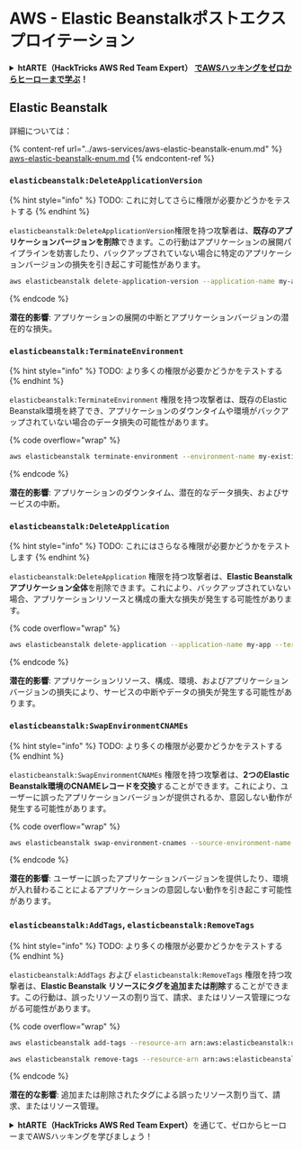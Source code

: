 # AWS - Elastic Beanstalkポストエクスプロイテーション

<details>

<summary><strong>htARTE（HackTricks AWS Red Team Expert）</strong> <a href="https://training.hacktricks.xyz/courses/arte"><strong>でAWSハッキングをゼロからヒーローまで学ぶ</strong></a><strong>！</strong></summary>

HackTricksをサポートする他の方法：

- **HackTricksで企業を宣伝したい**または**HackTricksをPDFでダウンロードしたい**場合は、[**SUBSCRIPTION PLANS**](https://github.com/sponsors/carlospolop)をチェックしてください！
- [**公式PEASS＆HackTricksスワッグ**](https://peass.creator-spring.com)を入手する
- [**The PEASS Family**](https://opensea.io/collection/the-peass-family)を発見し、独占的な[**NFTs**](https://opensea.io/collection/the-peass-family)のコレクションを見つける
- **💬 [Discordグループ](https://discord.gg/hRep4RUj7f)**または[telegramグループ](https://t.me/peass)に**参加**するか、**Twitter** 🐦 [**@hacktricks\_live**](https://twitter.com/hacktricks\_live)**をフォロー**してください。
- **ハッキングトリックを共有するには、[HackTricks](https://github.com/carlospolop/hacktricks)と[HackTricks Cloud](https://github.com/carlospolop/hacktricks-cloud)のGitHubリポジトリにPRを提出してください。**

</details>

## Elastic Beanstalk

詳細については：

{% content-ref url="../aws-services/aws-elastic-beanstalk-enum.md" %}
[aws-elastic-beanstalk-enum.md](../aws-services/aws-elastic-beanstalk-enum.md)
{% endcontent-ref %}

### `elasticbeanstalk:DeleteApplicationVersion`

{% hint style="info" %}
TODO: これに対してさらに権限が必要かどうかをテストする
{% endhint %}

`elasticbeanstalk:DeleteApplicationVersion`権限を持つ攻撃者は、**既存のアプリケーションバージョンを削除**できます。この行動はアプリケーションの展開パイプラインを妨害したり、バックアップされていない場合に特定のアプリケーションバージョンの損失を引き起こす可能性があります。
```bash
aws elasticbeanstalk delete-application-version --application-name my-app --version-label my-version
```
{% endcode %}

**潜在的影響**: アプリケーションの展開の中断とアプリケーションバージョンの潜在的な損失。

### `elasticbeanstalk:TerminateEnvironment`

{% hint style="info" %}
TODO: より多くの権限が必要かどうかをテストする
{% endhint %}

`elasticbeanstalk:TerminateEnvironment` 権限を持つ攻撃者は、既存のElastic Beanstalk環境を終了でき、アプリケーションのダウンタイムや環境がバックアップされていない場合のデータ損失の可能性があります。

{% code overflow="wrap" %}
```bash
aws elasticbeanstalk terminate-environment --environment-name my-existing-env
```
{% endcode %}

**潜在的影響**: アプリケーションのダウンタイム、潜在的なデータ損失、およびサービスの中断。

### `elasticbeanstalk:DeleteApplication`

{% hint style="info" %}
TODO: これにはさらなる権限が必要かどうかをテストします
{% endhint %}

`elasticbeanstalk:DeleteApplication` 権限を持つ攻撃者は、**Elastic Beanstalkアプリケーション全体**を削除できます。これにより、バックアップされていない場合、アプリケーションリソースと構成の重大な損失が発生する可能性があります。

{% code overflow="wrap" %}
```bash
aws elasticbeanstalk delete-application --application-name my-app --terminate-env-by-force
```
{% endcode %}

**潜在的影響**: アプリケーションリソース、構成、環境、およびアプリケーションバージョンの損失により、サービスの中断やデータの損失が発生する可能性があります。

### `elasticbeanstalk:SwapEnvironmentCNAMEs`

{% hint style="info" %}
TODO: より多くの権限が必要かどうかをテストする
{% endhint %}

`elasticbeanstalk:SwapEnvironmentCNAMEs` 権限を持つ攻撃者は、**2つのElastic Beanstalk環境のCNAMEレコードを交換**することができます。これにより、ユーザーに誤ったアプリケーションバージョンが提供されるか、意図しない動作が発生する可能性があります。

{% code overflow="wrap" %}
```bash
aws elasticbeanstalk swap-environment-cnames --source-environment-name my-env-1 --destination-environment-name my-env-2
```
{% endcode %}

**潜在的影響**: ユーザーに誤ったアプリケーションバージョンを提供したり、環境が入れ替わることによるアプリケーションの意図しない動作を引き起こす可能性があります。

### `elasticbeanstalk:AddTags`, `elasticbeanstalk:RemoveTags`

{% hint style="info" %}
TODO: より多くの権限が必要かどうかをテストする
{% endhint %}

`elasticbeanstalk:AddTags` および `elasticbeanstalk:RemoveTags` 権限を持つ攻撃者は、**Elastic Beanstalk リソースにタグを追加または削除**することができます。この行動は、誤ったリソースの割り当て、請求、またはリソース管理につながる可能性があります。

{% code overflow="wrap" %}
```bash
aws elasticbeanstalk add-tags --resource-arn arn:aws:elasticbeanstalk:us-west-2:123456789012:environment/my-app/my-env --tags Key=MaliciousTag,Value=1

aws elasticbeanstalk remove-tags --resource-arn arn:aws:elasticbeanstalk:us-west-2:123456789012:environment/my-app/my-env --tag-keys MaliciousTag
```
{% endcode %}

**潜在的な影響**: 追加または削除されたタグによる誤ったリソース割り当て、請求、またはリソース管理。

<details>

<summary><strong>htARTE（HackTricks AWS Red Team Expert）</strong>を通じて、ゼロからヒーローまでAWSハッキングを学びましょう！</summary>

HackTricks をサポートする他の方法:

* **HackTricks で企業を宣伝したい**、または **HackTricks をPDFでダウンロードしたい** 場合は、[**SUBSCRIPTION PLANS**](https://github.com/sponsors/carlospolop) をチェックしてください！
* [**公式PEASS＆HackTricksのグッズ**](https://peass.creator-spring.com)を入手する
* [**The PEASS Family**](https://opensea.io/collection/the-peass-family)を発見し、独占的な [**NFTs**](https://opensea.io/collection/the-peass-family) のコレクションを見つける
* 💬 [**Discordグループ**](https://discord.gg/hRep4RUj7f) に参加するか、[**telegramグループ**](https://t.me/peass) に参加するか、**Twitter** 🐦 [**@hacktricks\_live**](https://twitter.com/hacktricks\_live) をフォローする
* **HackTricks** と [**HackTricks Cloud**](https://github.com/carlospolop/hacktricks-cloud) のGitHubリポジトリにPRを提出して、あなたのハッキングトリックを共有する

</details>
